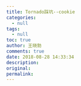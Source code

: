 ```yaml
---
title: Tornado踩坑--cookie
categories:
  - null
tags:
  - null
toc: true
author: 王晓勃
comments: true
date: 2018-08-28 14:33:34
description:
original:
permalink:
---
```


<!-- more -->
